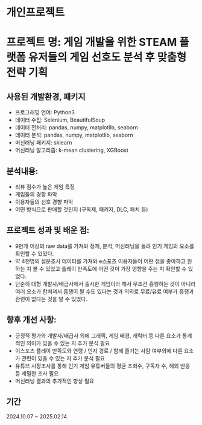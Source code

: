 # 개인프로젝트

# 프로젝트 명: 게임 개발을 위한 STEAM 플랫폼 유저들의 게임 선호도 분석 후 맞춤형 전략 기획

## 사용된 개발환경, 패키지
- 프로그래밍 언어: Python3
- 데이터 수집: Selenium, BeautifulSoup
- 데이터 전처리: pandas, numpy, matplotlib, seaborn
- 데이터 분석: pandas, numpy, matplotlib, seaborn
- 머신러닝 패키지: sklearn
- 머신러닝 알고리즘: k-mean clustering, XGBoost

## 분석내용:
- 리뷰 점수가 높은 게임 특징
- 게임들의 경향 파악
- 이용자들의 선호 경향 파악
- 어떤 방식으로 판매할 것인지 (구독제, 패키지, DLC, 패치 등)

## 프로젝트 성과 및 배운 점:
- 9만개 이상의 raw data를 가져와 정제, 분석, 머신러닝을 돌려 인기 게임의 요소를 확인할 수 있었다.
- 약 4천명의 설문조사 데이터를 가져와 e스포츠 이용자들이 어떤 점을 좋아하고 원하는 지 볼 수 있었고 플레이 만족도에 어떤 것이 가장 영향을 주는 지 확인할 수 있었다.
- 단순히 대형 개발사/배급사에서 출시한 게임이라 해서 무조건 흥행하는 것이 아니라 여러 요소가 합쳐져서 흥행이 될 수도 있다는 것과 의외로 무료/유료 여부가 흥행과 관련이 없다는 것을 알 수 있었다.

## 향후 개선 사항:
- 긍정적 평가와 개발사/배급사 외에 그래픽, 게임 배경, 캐릭터 등 다른 요소가 통계적인 의미가 있을 수 있는 지 추가 분석 필요
- 이스포츠 플레이 만족도와 연령 / 인지 경로 / 함께 즐기는 사람 여부외에 다른 요소가 관련이 있을 수 있는 지 추가 분석 필요
- 유튜브 시장조사를 통해 인기 게임 유튜버들의 평균 조회수, 구독자 수, 해외 반응 등 세밀한 조사 필요
- 머신러닝 결과의 추가적인 향상 필요

## 기간
2024.10.07 ~ 2025.02.14
